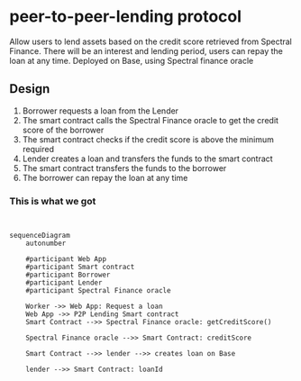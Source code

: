 # peer-to-peer-lending protocol

Allow users to lend assets based on the credit score retrieved from Spectral Finance. There will be an interest and lending period, users can repay the loan at any time. Deployed on Base, using Spectral finance oracle

## Design

1. Borrower requests a loan from the Lender
2. The smart contract calls the Spectral Finance oracle to get the credit score of the borrower
3. The smart contract checks if the credit score is above the minimum required
4. Lender creates a loan and transfers the funds to the smart contract
5. The smart contract transfers the funds to the borrower
6. The borrower can repay the loan at any time

### This is what we got

```mermaid
    
```

```mermaid
sequenceDiagram
    autonumber

    #participant Web App
    #participant Smart contract
    #participant Borrower
    #participant Lender
    #participant Spectral Finance oracle

    Worker ->> Web App: Request a loan
    Web App ->> P2P Lending Smart contract
    Smart Contract -->> Spectral Finance oracle: getCreditScore()
    
    Spectral Finance oracle -->> Smart Contract: creditScore

    Smart Contract -->> lender -->> creates loan on Base

    lender -->> Smart Contract: loanId
```
